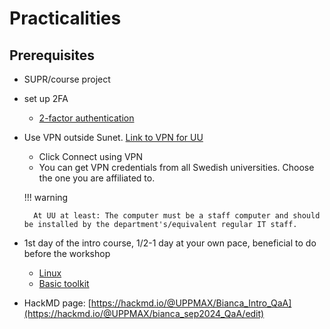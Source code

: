 # Practicalities

## Prerequisites

- SUPR/course project
- set up 2FA
    - [2-factor authentication](https://www.uu.se/en/staff/service-and-tools/tools-and-guides/log-in-securely)

- Use VPN outside Sunet. [Link to VPN for UU](https://www.uu.se/en/staff/service-and-tools/it-and-telephony-services/it-services/network-and-vpn)
    - Click Connect using VPN
    - You can get VPN credentials from all Swedish universities. Choose the one you are affiliated to.

    !!! warning

        At UU at least: The computer must be a staff computer and should be installed by the department's/equivalent regular IT staff.

- 1st day of the intro course, 1/2-1 day at your own pace, beneficial to do before the workshop

    - [Linux](https://uppmax.github.io/uppmax_intro/linux.html)
    - [Basic toolkit](https://uppmax.github.io/uppmax_intro/linux_basics.html)

- HackMD page: [https://hackmd.io/@UPPMAX/Bianca_Intro_QaA](https://hackmd.io/@UPPMAX/bianca_sep2024_QaA/edit)
